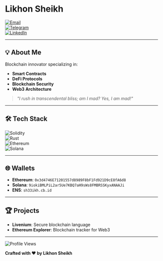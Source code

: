 # **Likhon Sheikh**

[![Email](https://img.shields.io/badge/Email-D14836?style=flat&logo=gmail&logoColor=white)](mailto:likhonsh3ikh@icloud.com)  
[![Telegram](https://img.shields.io/badge/Telegram-0088CC?style=flat&logo=telegram&logoColor=white)](https://t.me/likhonsh3ikh)  
[![LinkedIn](https://img.shields.io/badge/LinkedIn-0A66C2?style=flat&logo=linkedin&logoColor=white)](https://linkedin.com/in/likhonsheikh)  

---

## 💡 **About Me**

Blockchain innovator specializing in:  
- **Smart Contracts**  
- **DeFi Protocols**  
- **Blockchain Security**  
- **Web3 Architecture**  

> _"I rush in transcendental bliss; am I mad? Yes, I am mad!"_

---

## 🛠 **Tech Stack**

![Solidity](https://img.shields.io/badge/Solidity-363636?style=flat&logo=solidity&logoColor=white)  
![Rust](https://img.shields.io/badge/Rust-000000?style=flat&logo=rust&logoColor=white)  
![Ethereum](https://img.shields.io/badge/Ethereum-3C3C3D?style=flat&logo=ethereum&logoColor=white)  
![Solana](https://img.shields.io/badge/Solana-9945FF?style=flat&logo=solana&logoColor=white)  

---

## 🌐 **Wallets**

- **Ethereum**: `0x3d4746E71201557d8989F8bF1Fd921D9cE8fA6d8`  
- **Solana**: `9iokiBMLPiL2ar5Ue7KBQ7aH9sWs8FMBRSSKyxANAAJi`  
- **ENS**: `sh33ikh.cb.id`  

---

## 🏆 **Projects**

- **Livenium**: Secure blockchain language  
- **Ethereum Explorer**: Blockchain tracker for Web3  

---

![Profile Views](https://komarev.com/ghpvc/?username=Rekt-Developer&style=flat&color=brightgreen)  

**Crafted with ❤️ by Likhon Sheikh**
